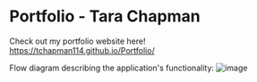 # Portfolio - Tara Chapman
Check out my portfolio website here! https://tchapman114.github.io/Portfolio/ 

Flow diagram describing the application's functionality:
![image](https://user-images.githubusercontent.com/101578754/198405233-1ff5555f-a1f8-4db6-8f7c-b0646e2c9a21.png)

